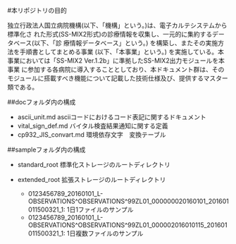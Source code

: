 #本リポジトリの目的

独立行政法人国立病院機構(以下、「機構」という。)は、電子カルテシステムから標準化さ
れた形式(SS-MIX2形式)の診療情報を収集し、一元的に集約するデータベース(以下、「診 療情報データベース」という。) を構築し、またその実施方法を手順書としてまとめる事業 (以下、「本事業」という。) を実施している。本事業においては「SS-MIX2 Ver.1.2b」に準拠したSS-MIX2出力モジュールを本事業 に参加する各病院に導入することとしており、本ドキュメント群は、そのモジュールに搭載すべき機能について記載した技術仕様及び、提供するマスター類である。

##docフォルダ内の構成
* ascii_unit.md      asciiコードにおけるコード表記に関するドキュメント
* vital_sign_def.md  バイタル検査結果通知に関する定義
* cp932_JIS_convart.md  環境依存文字　変換テーブル

##sampleフォルダ内の構成
* standard_root 標準化ストレージのルートディレクトリ

* extended_root 拡張ストレージのルートディレクトリ
    * 0123456789_20160101_L-OBSERVATIONS^OBSERVATIONS^99ZL01_000000020160101_201601011500321_1: 1日1ファイルのサンプル
    * 0123456789_20160101_L-OBSERVATIONS^OBSERVATIONS^99ZL01_000002016010115_201601011500321_1: 1日複数ファイルのサンプル